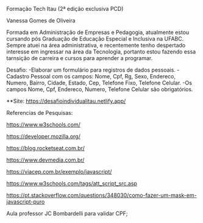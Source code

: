 Formação Tech Itau (2ª edição exclusiva PCD)

Vanessa Gomes de Oliveira

Formada em Administração de Empresas e Pedagogia, atualmente estou cursando pós Graduação de Educação Especial e Inclusiva na UFABC. Sempre atuei na área administrativa, e recentemente tenho despertado interesse em ingressar na área da Tecnologia, portanto estou fazendo essa tarnsição de carreira e cursos para aprender a programar.

Desafio: -Elaborar um formulário para registros de dados pessoais. -Cadastro Pessoal com os campos: Nome, Cpf, Rg, Sexo, Endereco, Numero, Bairro, Cidade, Estado, Cep, Telefone Fixo, Telefone Celular. -Os campos Nome, Cpf, Endereco, Numero, Telefone Celular são obrigatórios.

**Site: https://desafioindividualitau.netlify.app/

Referencias de Pesquisas:

https://www.w3schools.com/

https://developer.mozilla.org/

https://blog.rocketseat.com.br/

https://www.devmedia.com.br/

https://viacep.com.br/exemplo/javascript/

https://www.w3schools.com/tags/att_script_src.asp

https://pt.stackoverflow.com/questions/348030/como-fazer-um-mask-em-javascript-puro

Aula professor JC Bombardelli para validar CPF;
